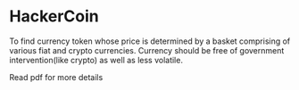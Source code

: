 # HackerCoin
To find currency token whose price is determined by a basket comprising of various fiat and crypto currencies. Currency should be free of government intervention(like crypto) as well as less volatile.

Read pdf for more details
